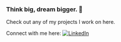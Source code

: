 ### Think big, dream bigger. 🤩

Check out any of my projects I work on here.

Connect with me here: [![LinkedIn](https://img.shields.io/badge/LinkedIn-%230077B5.svg?logo=linkedin&logoColor=white)](https://linkedin.com/in/gevinm)

<!--
**gmadharh/gmadharh** is a ✨ _special_ ✨ repository because its `README.md` (this file) appears on your GitHub profile.

Here are some ideas to get you started:

- 🔭 I’m currently working on ...
- 🌱 I’m currently learning ...
- 👯 I’m looking to collaborate on ...
- 🤔 I’m looking for help with ...
- 💬 Ask me about ...
- 📫 How to reach me: ...
- 😄 Pronouns: ...
- ⚡ Fun fact: ...
-->
